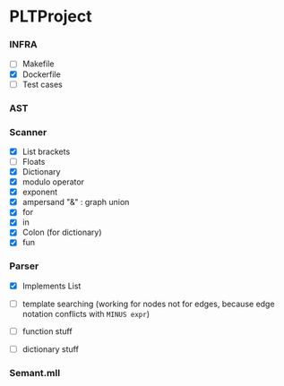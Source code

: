 # PLTProject


### INFRA
- [ ] Makefile
- [X] Dockerfile
- [ ] Test cases

### AST 
### Scanner 
- [X] List brackets
- [ ] Floats 
- [X] Dictionary 
- [X] modulo operator
- [X] exponent
- [X] ampersand "&" : graph union
- [X] for
- [X] in
- [X] Colon (for dictionary)
- [X] fun

### Parser 
- [X] Implements List 
- [ ] template searching (working for nodes not for edges, because edge notation conflicts with `MINUS expr`)
- [ ] function stuff
- [ ] dictionary stuff 


### Semant.mll

